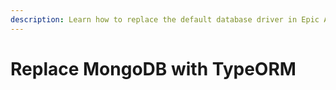 ```yaml
---
description: Learn how to replace the default database driver in Epic API.
---
```


# Replace MongoDB with TypeORM

